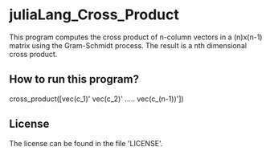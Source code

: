 juliaLang_Cross_Product
==============================

This program computes the cross product of n-column vectors in a (n)x(n-1) matrix using the Gram-Schmidt process. The result is a nth dimensional cross product.


How to run this program?
----------------------------

cross_product([vec(c_1)' vec(c_2)' ..... vec(c_(n-1))'])

License
---------------------------

The license can be found in the file 'LICENSE'.